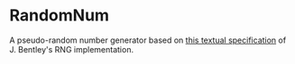 # RandomNum

A pseudo-random number generator based on [this textual specification](http://rosettacode.org/wiki/Subtractive_generator) of J. Bentley's RNG implementation.
